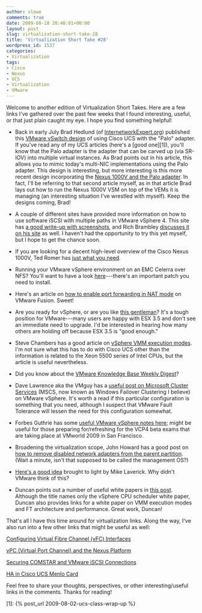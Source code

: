 ```yaml
---
author: slowe
comments: true
date: 2009-08-18 20:48:01+00:00
layout: post
slug: virtualization-short-take-28
title: 'Virtualization Short Take #28'
wordpress_id: 1537
categories:
- Virtualization
tags:
- Cisco
- Nexus
- UCS
- Virtualization
- VMware
---
```


Welcome to another edition of Virtualization Short Takes. Here are a few links I've gathered over the past few weeks that I found interesting, useful, or that just plain caught my eye. I hope you find something helpful!

* Back in early July Brad Hedlund (of [InternetworkExpert.org](http://www.internetworkexpert.org/)) published this [VMware vSwitch design](http://www.internetworkexpert.org/2009/07/05/cisco-ucs-vmware-vswitch-design-cisco-10ge-virtual-adapter/) of using Cisco UCS with the "Palo" adapter. If you've read any of my UCS articles (here's a [good one][1]), you'll know that the Palo adapter is the adapter that can be carved up (via SR-IOV) into multiple virtual instances. As Brad points out in his article, this allows you to mimic today's multi-NIC implementations using the Palo adapter. This design is interesting, but more interesting is this more recent design incorporating the [Nexus 1000V and the Palo adapter](http://www.internetworkexpert.org/2009/08/11/cisco-ucs-nexus-1000v-design-palo-virtual-adapter/). In fact, I'll be referring to that second article myself, as in that article Brad lays out how to run the Nexus 1000V VSM on top of the VEMs it is managing (an interesting situation I've wrestled with myself). Keep the designs coming, Brad!

* A couple of different sites have provided more information on how to use software iSCSI with multiple paths in VMware vSphere 4. This site has [a good write-up with screenshots](http://goingvirtual.wordpress.com/2009/07/17/vsphere-4-0-with-software-iscsi-and-2-paths/), and Rich Brambley [discusses it on his site](http://vmetc.com/2009/08/12/vswitch-with-multiple-vkernel-portgroups-for-vsphere-iscsi-round-robin-mpio/) as well. I haven't had the opportunity to try this yet myself, but I hope to get the chance soon.

* If you are looking for a decent high-level overview of the Cisco Nexus 1000V, Ted Romer has [just what you need](http://shouldhavegonewithcisco.com/2009/08/04/understanding-the-nexus-1000v/).

* Running your VMware vSphere environment on an EMC Celerra over NFS? You'll want to have a look [here](http://virtualgeek.typepad.com/virtual_geek/2009/08/important-patch-for-celerranfsvmware.html)---there's an important patch you need to install.

* Here's an article on [how to enable port forwarding in NAT mode](http://blog.juliankamil.com/article/27/vmware-fusion-port-forwarding-in-nat-mode) on VMware Fusion. Sweet!

* Are you ready for vSphere, or are you like [this gentleman](http://www.vminstall.com/not-ready-for-vsphere/)? It's a tough position for VMware---many users are happy with ESX 3.5 and don't see an immediate need to upgrade. I'd be interested in hearing how many others are holding off because ESX 3.5 is "good enough."

* Steve Chambers has a good article on [vSphere VMM execution modes](http://viewyonder.com/2009/08/14/v-sphere-vmm-execution-modes-and-cisco-ucs-blades/). I'm not sure what this has to do with Cisco UCS other than the information is related to the Xeon 5500 series of Intel CPUs, but the article is useful nevertheless.

* Did you know about the [VMware Knowledge Base Weekly Digest](http://blogs.vmware.com/kbdigest/)?

* Dave Lawrence aka the VMguy has a [useful post on Microsoft Cluster Services](http://vmguy.com/wordpress/index.php/archives/1019) (MSCS, now known as Windows Failover Clustering I believe) on VMware vSphere. It's worth a read if this particular configuration is something that you need, although I suspect that VMware Fault Tolerance will lessen the need for this configuration somewhat.

* Forbes Guthrie has some [useful VMware vSphere notes here](http://www.vreference.com/2009/06/30/updated-vsphere4-notes/); might be useful for those preparing for/refreshing for the VCP4 beta exams that are taking place at VMworld 2009 in San Francisco.

* Broadening the virtualization scope, John Howard has a good post on [how to remove disabled network adapters from the parent partition](http://blogs.technet.com/jhoward/archive/2009/07/01/hyper-v-how-to-remove-disabled-virtual-network-adapters-from-the-parent-partition.aspx). (Wait a minute, isn't that supposed to be called the management OS?)

* [Here's a good idea](http://www.rtfm-ed.co.uk/?p=1391) brought to light by Mike Laverick. Why didn't VMware think of this?

* Duncan points out a number of useful white papers in [this post](http://www.yellow-bricks.com/2009/08/13/vsphere-cpu-scheduler-whitepaper-this-is-it/). Although the title names only the vSphere CPU scheduler white paper, Duncan also provides links for a white paper on VMM execution modes and FT architecture and performance. Great work, Duncan!

That's all I have this time around for virtualization links. Along the way, I've also run into a few other links that might be useful as well:

[Configuring Virtual Fibre Channel (vFC) Interfaces](http://blog.virtualtacit.com/2009/08/09/nexus-configuring-virtual-fiber-channel-vfcs-interfaces-viva-fcoe/)  

[vPC (Virtual Port Channel) and the Nexus Platform](http://jasonnash.wordpress.com/2009/08/10/vpc-virtual-port-channel-and-the-nexus-platform/)  

[Securing COMSTAR and VMware iSCSI Connections](http://blog.laspina.ca/ubiquitous/securing-comstar-and-vmware-iscsi-connections)  

[HA in Cisco UCS Menlo Card](http://rodos.haywood.org/2009/08/ha-in-cisco-ucs-menlo-card.html)

Feel free to share your thoughts, perspectives, or other interesting/useful links in the comments. Thanks for reading!

[1]: {% post_url 2009-08-02-ucs-class-wrap-up %}
